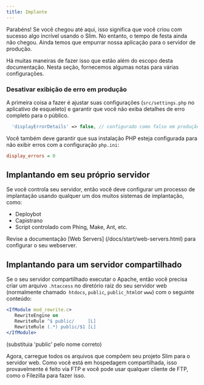 ```yaml
---
title: Implante
---
```

Parabéns! Se você chegou até aqui, isso significa que você criou com sucesso 
algo incrível usando o Slim. No entanto, o tempo de festa ainda não chegou. Ainda 
temos que empurrar nossa aplicação para o servidor de produção.

Há muitas maneiras de fazer isso que estão além do escopo desta documentação. Nesta seção, 
fornecemos algumas notas para várias configurações.

### Desativar exibição de erro em produção

A primeira coisa a fazer é ajustar suas configurações (`src/settings.php` no aplicativo de 
esqueleto) e garantir que você não exiba detalhes de erro completo para o público.

```php
  'displayErrorDetails' => false, // configurado como falso em produção
```

Você também deve garantir que sua instalação PHP esteja configurada para não 
exibir erros com a configuração `php.ini`:

```ini
display_errors = 0
```



## Implantando em seu próprio servidor

Se você controla seu servidor, então você deve configurar um processo de implantação 
usando qualquer um dos muitos sistemas de implantação, como:

* Deploybot
* Capistrano
* Script controlado com Phing, Make, Ant, etc.


Revise a documentação [Web Servers] (/docs/start/web-servers.html) para configurar o seu webserver.


## Implantando para um servidor compartilhado

Se o seu servidor compartilhado executar o Apache, então você precisa criar um arquivo 
`.htaccess` no diretório raiz do seu servidor web (normalmente chamado` htdocs`, `public`,
`public_html`or `www`) com o seguinte conteúdo:

```apache
<IfModule mod_rewrite.c>
   RewriteEngine on
   RewriteRule ^$ public/     [L]
   RewriteRule (.*) public/$1 [L]
</IfModule>
```

(substituia 'public' pelo nome correto)

Agora, carregue todos os arquivos que compõem seu projeto Slim para o servidor web. 
Como você está em hospedagem compartilhada, isso provavelmente é feito via FTP e você 
pode usar qualquer cliente de FTP, como o Filezilla para fazer isso.